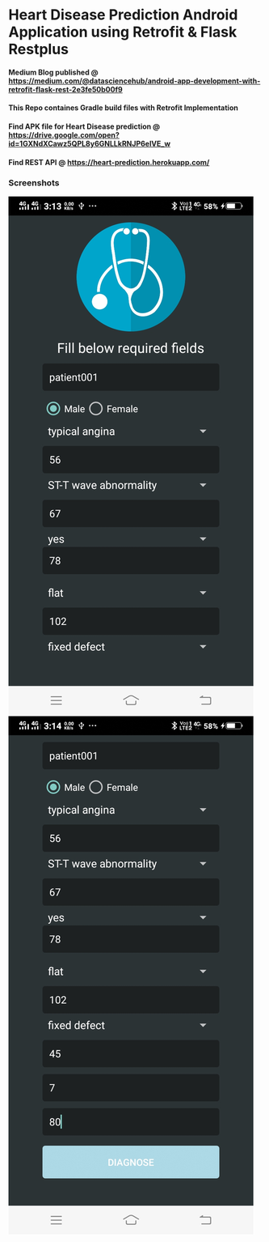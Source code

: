 # Heart Disease Prediction Android Application using Retrofit & Flask Restplus
#### Medium Blog published @ https://medium.com/@datasciencehub/android-app-development-with-retrofit-flask-rest-2e3fe50b00f9
#### This Repo containes Gradle build  files with Retrofit Implementation
#### Find APK file for Heart Disease prediction @ https://drive.google.com/open?id=1GXNdXCawz5QPL8y6GNLLkRNJP6eIVE_w
#### Find REST API @ https://heart-prediction.herokuapp.com/
### Screenshots 

![screen1](/screenshots/Screenshot_20201006_031359.jpg)
![screen1](/screenshots/Screenshot_20201006_031402.jpg)


